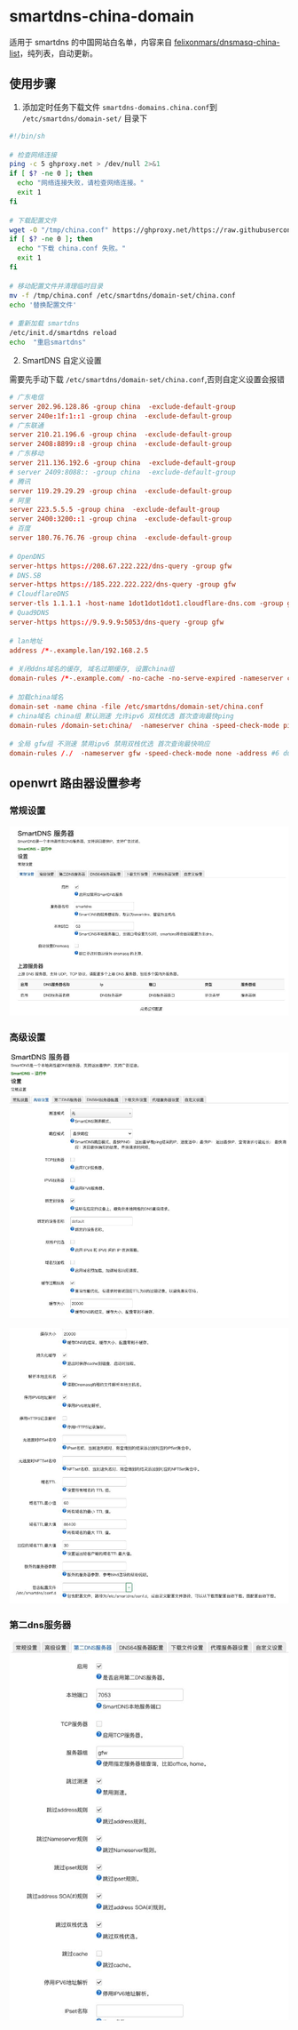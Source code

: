 # smartdns-china-domain

适用于 smartdns 的中国网站白名单，内容来自 [felixonmars/dnsmasq-china-list](https://github.com/felixonmars/dnsmasq-china-list)，纯列表，自动更新。

## 使用步骤

1. 添加定时任务下载文件 `smartdns-domains.china.conf`到 `/etc/smartdns/domain-set/` 目录下

```sh
#!/bin/sh

# 检查网络连接
ping -c 5 ghproxy.net > /dev/null 2>&1
if [ $? -ne 0 ]; then
  echo "网络连接失败，请检查网络连接。"
  exit 1
fi

# 下载配置文件
wget -O "/tmp/china.conf" https://ghproxy.net/https://raw.githubusercontent.com/jqtmviyu/smartdns-china-domain/main/smartdns-domains.china.conf
if [ $? -ne 0 ]; then
  echo "下载 china.conf 失败。"
  exit 1
fi

# 移动配置文件并清理临时目录
mv -f /tmp/china.conf /etc/smartdns/domain-set/china.conf
echo '替换配置文件'

# 重新加载 smartdns
/etc/init.d/smartdns reload
echo  "重启smartdns"
```

2. SmartDNS 自定义设置

需要先手动下载 `/etc/smartdns/domain-set/china.conf`,否则自定义设置会报错

```conf
# 广东电信
server 202.96.128.86 -group china  -exclude-default-group
server 240e:1f:1::1 -group china  -exclude-default-group
# 广东联通
server 210.21.196.6 -group china  -exclude-default-group
server 2408:8899::8 -group china  -exclude-default-group
# 广东移动
server 211.136.192.6 -group china  -exclude-default-group
# server 2409:8088:: -group china  -exclude-default-group
# 腾讯
server 119.29.29.29 -group china  -exclude-default-group
# 阿里
server 223.5.5.5 -group china  -exclude-default-group
server 2400:3200::1 -group china  -exclude-default-group
# 百度
server 180.76.76.76 -group china  -exclude-default-group

# OpenDNS
server-https https://208.67.222.222/dns-query -group gfw
# DNS.SB
server-https https://185.222.222.222/dns-query -group gfw
# CloudflareDNS
server-tls 1.1.1.1 -host-name 1dot1dot1dot1.cloudflare-dns.com -group gfw
# Quad9DNS
server-https https://9.9.9.9:5053/dns-query -group gfw

# lan地址
address /*-.example.lan/192.168.2.5

# 关闭ddns域名的缓存, 域名过期缓存, 设置china组
domain-rules /*-.example.com/ -no-cache -no-serve-expired -nameserver china

# 加载china域名
domain-set -name china -file /etc/smartdns/domain-set/china.conf
# china域名 china组 默认测速 允许ipv6 双栈优选 首次查询最快ping
domain-rules /domain-set:china/  -nameserver china -speed-check-mode ping,tcp:80,tcp:443 -address -6 -dualstack-ip-selection yes -response-mode first-ping

# 全局 gfw组 不测速 禁用ipv6 禁用双栈优选 首次查询最快响应
domain-rules /./  -nameserver gfw -speed-check-mode none -address #6 dualstack-ip-selection no -response-mode fastest-response
```

## openwrt 路由器设置参考

### 常规设置

![](./sceenshorts/1.jpg)

### 高级设置

![](./sceenshorts/2.jpg)

![](./sceenshorts/3.jpg)

### 第二dns服务器

![](./sceenshorts/4.jpg)